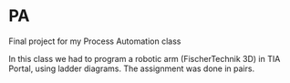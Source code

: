 # PA
Final project for my Process Automation class

In this class we had to program a robotic arm (FischerTechnik 3D) in TIA Portal, using ladder diagrams. The assignment was done in pairs. 
